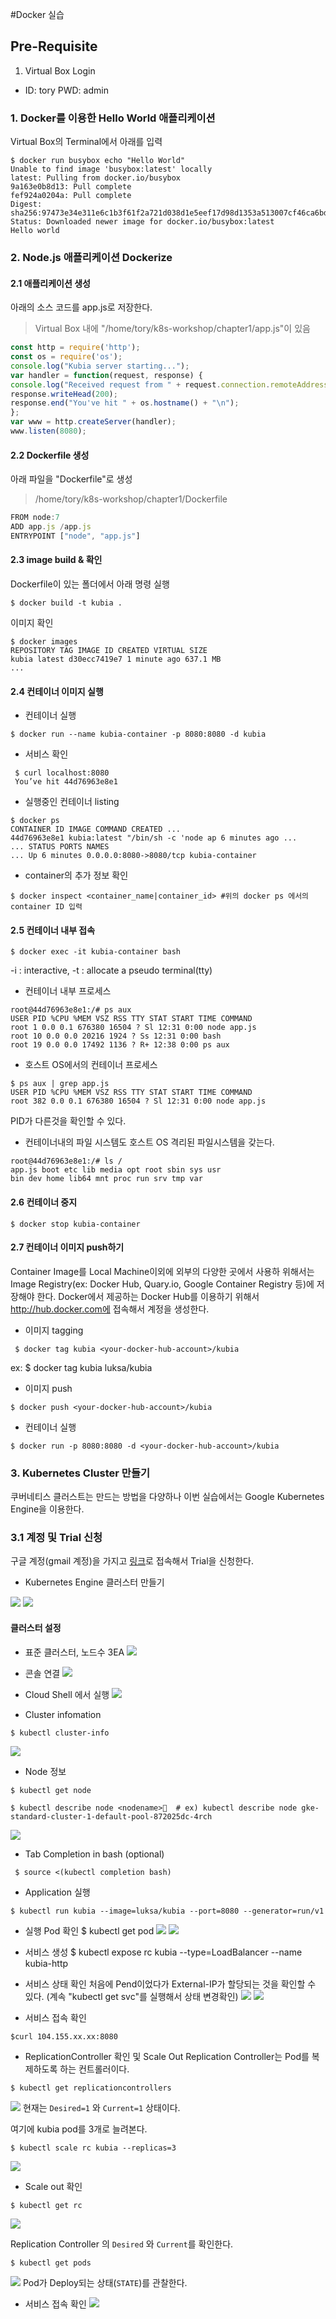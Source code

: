 #Docker  실습

## Pre-Requisite
1. Virtual Box Login
  - ID: tory PWD: admin

### 1. Docker를 이용한 Hello World 애플리케이션 

Virtual Box의  Terminal에서 아래를 입력 

```shell
$ docker run busybox echo "Hello World"
Unable to find image 'busybox:latest' locally
latest: Pulling from docker.io/busybox
9a163e0b8d13: Pull complete
fef924a0204a: Pull complete
Digest: sha256:97473e34e311e6c1b3f61f2a721d038d1e5eef17d98d1353a513007cf46ca6bd
Status: Downloaded newer image for docker.io/busybox:latest
Hello world
```


### 2. Node.js 애플리케이션 Dockerize

#### 2.1 애플리케이션 생성
아래의 소스 코드를 app.js로 저장한다. 
> Virtual Box 내에 "/home/tory/k8s-workshop/chapter1/app.js"이 있음
```javascript
const http = require('http');
const os = require('os');
console.log("Kubia server starting...");
var handler = function(request, response) {
console.log("Received request from " + request.connection.remoteAddress);
response.writeHead(200);
response.end("You've hit " + os.hostname() + "\n");
};
var www = http.createServer(handler);
www.listen(8080);
```
 
#### 2.2 Dockerfile 생성

아래 파일을 "Dockerfile"로 생성
>/home/tory/k8s-workshop/chapter1/Dockerfile

```javascript
FROM node:7
ADD app.js /app.js
ENTRYPOINT ["node", "app.js"]
```

#### 2.3 image build & 확인
Dockerfile이 있는 폴더에서 아래 명령 실행

```shell
$ docker build -t kubia .
```

이미지 확인
```
$ docker images
REPOSITORY TAG IMAGE ID CREATED VIRTUAL SIZE
kubia latest d30ecc7419e7 1 minute ago 637.1 MB
...
```

#### 2.4 컨테이너 이미지 실행

- 컨테이너 실행
```
$ docker run --name kubia-container -p 8080:8080 -d kubia
```

 - 서비스 확인 
```
 $ curl localhost:8080 
 You’ve hit 44d76963e8e1
```

- 실행중인 컨테이너 listing
```
$ docker ps
CONTAINER ID IMAGE COMMAND CREATED ...
44d76963e8e1 kubia:latest "/bin/sh -c 'node ap 6 minutes ago ...
... STATUS PORTS NAMES
... Up 6 minutes 0.0.0.0:8080->8080/tcp kubia-container
```
 - container의 추가 정보 확인 
```
$ docker inspect <container_name|container_id> #위의 docker ps 에서의 container ID 입력
```
#### 2.5 컨테이너 내부 접속

```
$ docker exec -it kubia-container bash
```
-i : interactive, -t : allocate a pseudo terminal(tty)

 - 컨테이너 내부 프로세스
```
root@44d76963e8e1:/# ps aux
USER PID %CPU %MEM VSZ RSS TTY STAT START TIME COMMAND
root 1 0.0 0.1 676380 16504 ? Sl 12:31 0:00 node app.js
root 10 0.0 0.0 20216 1924 ? Ss 12:31 0:00 bash
root 19 0.0 0.0 17492 1136 ? R+ 12:38 0:00 ps aux
```
 - 호스트 OS에서의 컨테이너 프로세스
``` 
$ ps aux | grep app.js
USER PID %CPU %MEM VSZ RSS TTY STAT START TIME COMMAND
root 382 0.0 0.1 676380 16504 ? Sl 12:31 0:00 node app.js
```
PID가 다른것을 확인할 수 있다.

- 컨테이너내의 파일 시스템도 호스트 OS 격리된 파일시스템을 갖는다. 
```
root@44d76963e8e1:/# ls /
app.js boot etc lib media opt root sbin sys usr
bin dev home lib64 mnt proc run srv tmp var
```
#### 2.6 컨테이너 중지
```
$ docker stop kubia-container
```

#### 2.7 컨테이너 이미지 push하기

Container Image를 Local Machine이외에 외부의 다양한 곳에서 사용하 위해서는 Image Registry(ex: Docker Hub, Quary.io, Google Container Registry 등)에 저장해야 한다.  Docker에서 제공하는 Docker Hub를 이용하기 위해서 http://hub.docker.com에 접속해서 계정을 생성한다. 

 - 이미지 tagging
```
 $ docker tag kubia <your-docker-hub-account>/kubia
```
ex: $ docker tag kubia luksa/kubia
 - 이미지 push
```
$ docker push <your-docker-hub-account>/kubia
```
 - 컨테이너 실행
```
$ docker run -p 8080:8080 -d <your-docker-hub-account>/kubia
```

### 3. Kubernetes Cluster 만들기
쿠버네티스 클러스트는 만드는 방법을 다양하나 이번 실습에서는 Google Kubernetes Engine을 이용한다. 

### 3.1 계정 및 Trial 신청
구글 계정(gmail 계정)을 가지고 [링크](https://console.cloud.google.com)로 접속해서 Trial을 신청한다. 

 - Kubernetes Engine 클러스터 만들기

 ![](img/2.png)
 ![](img/3.png)
 #### 클러스터 설정
  - 표준 클러스터, 노드수 3EA
![](img/4.png)
 - 콘솔 연결
![](img/5.png)

 - Cloud Shell 에서 실행 
![](img/6.png)

 - Cluster infomation
 ```
 $ kubectl cluster-info  
 ```
 ![](img/7.png)

 - Node 정보 
 ```
$ kubectl get node
 ```

 ``` shell
$ kubectl describe node <nodename>  # ex) kubectl describe node gke-standard-cluster-1-default-pool-872025dc-4rch
 ```
 ![](img/8.png)

 -  Tab Completion in bash (optional)
```
 $ source <(kubectl completion bash)
```
 - Application 실행
```
$ kubectl run kubia --image=luksa/kubia --port=8080 --generator=run/v1
```


 - 실행 Pod 확인
$ kubectl get pod
![](img/9.png)
![](img/10.png)

 - 서비스 생성
$ kubectl expose rc kubia --type=LoadBalancer --name kubia-http

- 서비스 상태 확인 
처음에 Pend이었다가 External-IP가 할당되는 것을 확인할 수 있다. (계속 "kubectl get svc"를 실행해서 상태 변경확인)
![](img/12.png)
![](img/11.png)

- 서비스 접속 확인
```
$curl 104.155.xx.xx:8080
```
- ReplicationController 확인 및 Scale Out
Replication Controller는 Pod를 복제하도록 하는 컨트롤러이다. 

```
$ kubectl get replicationcontrollers
```
![](img/13.png)
현재는 `Desired=1` 와 `Current=1` 상태이다. 

여기에 kubia pod를 3개로 늘려본다. 
```
$ kubectl scale rc kubia --replicas=3
```
![](img/14.png)

 - Scale out 확인

```
$ kubectl get rc
```
![](img/15.png)

Replication Controller 의 `Desired` 와 `Current`를 확인한다.

```
$ kubectl get pods
```
![](img/16.png)
Pod가 Deploy되는 상태(`STATE`)를 관찰한다. 


- 서비스 접속 확인
![](img/17.png)


